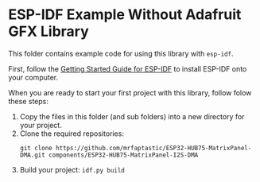 # ESP-IDF Example Without Adafruit GFX Library

This folder contains example code for using this library with `esp-idf`.

First, follow the [Getting Started Guide for ESP-IDF](https://docs.espressif.com/projects/esp-idf/en/latest/esp32/get-started/index.html) to install ESP-IDF onto your computer.

When you are ready to start your first project with this library, follow folow these steps:

  1. Copy the files in this folder (and sub folders) into a new directory for your project.
  1. Clone the required repositories:
     ```
     git clone https://github.com/mrfaptastic/ESP32-HUB75-MatrixPanel-DMA.git components/ESP32-HUB75-MatrixPanel-I2S-DMA
     ```
  1. Build your project: `idf.py build`

